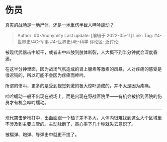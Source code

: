 # 伤员
[真实的战场是一地尸体，还是一地重伤半截人呻吟蠕动？](https://www.zhihu.com/question/323716192/answer/1288875237)

> Author: #0-Anonymity
> Last update: [编辑于 2022-05-11]
> Link:
> Tag: #4-世界史/4C-军事 #4-世界史/4E-科学
> 评论区:
> 泛讨论:

被现代武器击中躯干，或者击中四肢到肢体断裂，人大概不到半分钟就会深度昏迷。

在这半分钟里面，因为战场气氛造成的肾上腺素等激素的风暴，人对疼痛的感受是很迟钝的，所以可能不会因为疼痛而呻吟。

所谓的惨叫，更多的是受到视觉刺激的极大惊吓造成的，并不太是因为疼痛。

呻吟蠕动一般不出现在战场上，而是出现在野战医院里——有机会被抬到医院的伤员才有机会呻吟蠕动。

---

现代突击步枪打中，出血面跟一个柚子差不多大，人体内很难找到这么大个区域里不涉及到主要血管的。主动脉断了，高心率下几十秒就失去意识了。

被榴弹、炮弹、导弹击中就更不提了。
